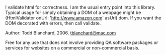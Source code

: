 I validate html for correctness.  I am the usual entry point into this library.  Typical usage for simply obtaining a DOM of a webpage might be (HtmlValidator onUrl: 'http://www.amazon.com' asUrl) dom.  If you want the DOM decorated with errors, then call validate.  

Author: Todd Blanchard, 2006.  tblanchard@mac.com

Free for any use that does not involve providing QA software packages or services for websites on a commercial or non-commercial basis.